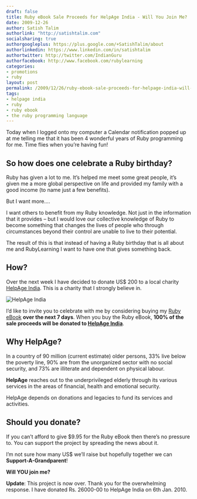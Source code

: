 ```yaml
---
draft: false
title: Ruby eBook Sale Proceeds for HelpAge India - Will You Join Me?
date: 2009-12-26
author: Satish Talim
authorlink: "http://satishtalim.com"
socialsharing: true
authorgoogleplus: https://plus.google.com/+SatishTalim/about
authorlinkedin: https://www.linkedin.com/in/satishtalim
authortwitter: http://twitter.com/IndianGuru
authorfacebook: http://www.facebook.com/rubylearning
categories:
- promotions
- ruby
layout: post
permalink: /2009/12/26/ruby-ebook-sale-proceeds-for-helpage-india-will-you-join-me/
tags:
- helpage india
- ruby
- ruby ebook
- the ruby programming language
---
```

Today when I logged onto my computer a Calendar notification popped up
at me telling me that it has been 4 wonderful years of Ruby programming
for me. Time flies when you’re having fun!<!--more-->

## So how does one celebrate a Ruby birthday?

Ruby has given a lot to me. It’s helped me meet some great people, it’s
given me a more global perspective on life and provided my family with a
good income (to name just a few benefits).

But I want more….

I want others to benefit from my Ruby knowledge. Not just in the
information that it provides – but I would love our collective knowledge
of Ruby to become something that changes the lives of people who through
circumstances beyond their control are unable to live to their
potential.

The result of this is that instead of having a Ruby birthday that is all
about me and RubyLearning I want to have one that gives something back.

## How?

Over the next week I have decided to donate US\$ 200 to a local charity
[HelpAge India](http://helpageindia.org/). This is a charity that I
strongly believe in.

![HelpAge
India](http://helpageindia.org/images/banner-support-a-gran.jpg)

I’d like to invite you to celebrate with me by considering buying my
[Ruby eBook](http://book.rubylearning.org/) **over the next 7 days**.
When you buy the Ruby eBook, **100% of the sale proceeds will be donated
to [HelpAge India](http://helpageindia.org/)**.

## Why HelpAge?

In a country of 90 million (current estimate) older persons, 33% live
below the poverty line, 90% are from the unorganized sector with no
social security, and 73% are illiterate and dependent on physical
labour.

**HelpAge** reaches out to the underprivileged elderly through its
various services in the areas of financial, health and emotional
security.

HelpAge depends on donations and legacies to fund its services and
activities.

## Should you donate?

If you can’t afford to give \$9.95 for the Ruby eBook then there’s no
pressure to. You can support the project by spreading the news about it.

I’m not sure how many US\$ we’ll raise but hopefully together we can
**Support-A-Grandparent**!

**Will YOU join me?**

**Update**: This project is now over. Thank you for the overwhelming
response. I have donated Rs. 26000-00 to HelpAge India on 6th Jan. 2010.

